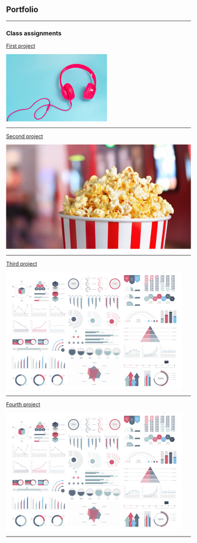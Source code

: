 ## Portfolio

---

### Class assignments

[First project](https://github.com/eliantiudic/cisc3130-first-assignment)

<img src="images/music image.jpg?raw=true"/>

---
[Second project](https://github.com/eliantiudic/cisc3130-assignment2)

<img src="images/popcorn.jpg?raw=true"/>

---
[Third project](https://github.com/eliantiudic/cisc3130-assignment3)

<img src="images/dummy_thumbnail.jpg?raw=true"/>

---
[Fourth project](https://github.com/eliantiudic/assignment-4)

<img src="images/dummy_thumbnail.jpg?raw=true"/>

---




<!-- Remove above link if you don't want to attibute -->
